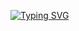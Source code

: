 [![Typing SVG](https://readme-typing-svg.demolab.com?font=Fira+Code&pause=1000&color=0785F7&width=435&lines=computer+science+student+%3C3)](https://git.io/typing-svg)
